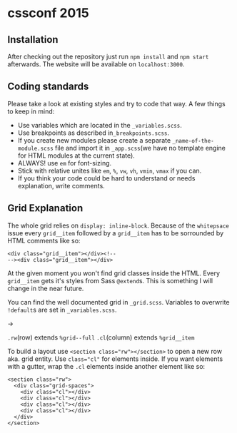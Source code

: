 # cssconf 2015
## Installation
After checking out the repository just run `npm install` and `npm start` afterwards. The website will be available on `localhost:3000`.

## Coding standards
Please take a look at existing styles and try to code that way. A few things to keep in mind:
* Use variables which are located in the `_variables.scss`.
* Use breakpoints as described in`_breakpoints.scss`.
* If you create new modules please create a separate `_name-of-the-module.scss` file and import it in `_app.scss`(we have no template engine for HTML modules at the current state).
* ALWAYS! use `em` for font-sizing.
* Stick with relative unites like `em`, `%`, `vw`, `vh`, `vmin`, `vmax` if you can.
* If you think your code could be hard to understand or needs explanation, write comments.

## Grid Explanation
The whole grid relies on `display: inline-block`. Because of the `whitepsace` issue every `grid__item` followed by a `grid__item` has to be sorrounded by HTML comments like so:

```
<div class="grid__item"></div><!--
--><div class="grid__item"></div>
```
At the given moment you won't find grid classes inside the HTML. Every `grid__item` gets it's styles from Sass `@extend`s. This is something I will change in the near future.

You can find the well documented grid in `_grid.scss`. Variables to overwrite `!default`s are set in `_variables.scss`.

->

`.rw`(row) extends `%grid--full`
`.cl`(column) extends `%grid__item`

To build a layout use `<section class="rw"></section>` to open a new row aka. grid entity. Use `class="cl"` for elements inside. If you want elements with a gutter, wrap the `.cl` elements inside another element like so:

```
<section class="rw">
  <div class="grid-spaces">
    <div class="cl"></div>
    <div class="cl"></div>
    <div class="cl"></div>
    <div class="cl"></div>
  </div>
</section>
```
